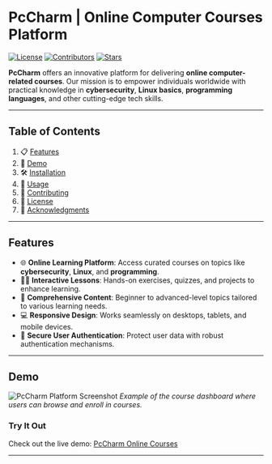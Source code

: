 # PcCharm | Online Computer Courses Platform
[![License](https://img.shields.io/badge/license-MIT-blue.svg)](LICENSE)
[![Contributors](https://img.shields.io/github/contributors/PcCharm/online-courses-platform)](https://github.com/PcCharm/online-courses-platform/graphs/contributors)
[![Stars](https://img.shields.io/github/stars/PcCharm/online-courses-platform)](https://github.com/PcCharm/online-courses-platform/stargazers)

**PcCharm** offers an innovative platform for delivering **online computer-related courses**. Our mission is to empower individuals worldwide with practical knowledge in **cybersecurity**, **Linux basics**, **programming languages**, and other cutting-edge tech skills. 

---

## Table of Contents
1. 📋 [Features](#features)
2. 🎥 [Demo](#demo)
3. 🛠️ [Installation](#installation)
4. 📖 [Usage](#usage)
5. 🤝 [Contributing](#contributing)
6. 📜 [License](#license)
7. 🙌 [Acknowledgments](#acknowledgments)

---

## Features
- 🌐 **Online Learning Platform**: Access curated courses on topics like **cybersecurity**, **Linux**, and **programming**.
- 🧑‍🏫 **Interactive Lessons**: Hands-on exercises, quizzes, and projects to enhance learning.
- 📂 **Comprehensive Content**: Beginner to advanced-level topics tailored to various learning needs.
- 💻 **Responsive Design**: Works seamlessly on desktops, tablets, and mobile devices.
- 🔐 **Secure User Authentication**: Protect user data with robust authentication mechanisms.

---

## Demo
![PcCharm Platform Screenshot](https://via.placeholder.com/800x400.png?text=Add+Screenshot+Here)
*Example of the course dashboard where users can browse and enroll in courses.*

### Try It Out
Check out the live demo: [PcCharm Online Courses](https://www.pccharm.com)

---
